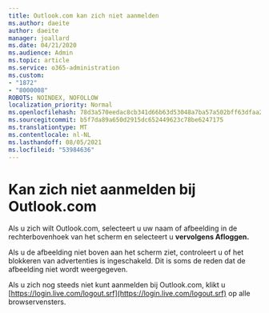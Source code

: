 ```yaml
---
title: Outlook.com kan zich niet aanmelden
ms.author: daeite
author: daeite
manager: joallard
ms.date: 04/21/2020
ms.audience: Admin
ms.topic: article
ms.service: o365-administration
ms.custom:
- "1872"
- "8000008"
ROBOTS: NOINDEX, NOFOLLOW
localization_priority: Normal
ms.openlocfilehash: 78d3a570eedac8cb341d66b63d53048a7ba57a502bff63dfaa2148e087390289
ms.sourcegitcommit: b5f7da89a650d2915dc652449623c78be6247175
ms.translationtype: MT
ms.contentlocale: nl-NL
ms.lasthandoff: 08/05/2021
ms.locfileid: "53984636"
---
```

# <a name="unable-to-sign-out-of-outlookcom"></a>Kan zich niet aanmelden bij Outlook.com

Als u zich wilt Outlook.com, selecteert u uw naam of afbeelding in de rechterbovenhoek van het scherm en selecteert u **vervolgens Afloggen.**

Als u de afbeelding niet boven aan het scherm ziet, controleert u of het blokkeren van advertenties is ingeschakeld. Dit is soms de reden dat de afbeelding niet wordt weergegeven.

Als u zich nog steeds niet kunt aanmelden bij Outlook.com, klikt u [https://login.live.com/logout.srf](https://login.live.com/logout.srf) op alle browservensters.